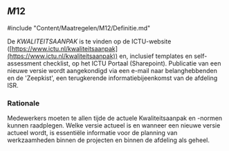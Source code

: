 ## $M12$

#include "Content/Maatregelen/M12/Definitie.md"

De $KWALITEITSAANPAK$ is te vinden op de ICTU-website ([https://www.ictu.nl/kwaliteitsaanpak](https://www.ictu.nl/kwaliteitsaanpak)) en, inclusief templates en self-assessment checklist, op het ICTU Portaal (Sharepoint). Publicatie van een nieuwe versie wordt aangekondigd via een e-mail naar belanghebbenden en de 'Zeepkist', een terugkerende informatiebijeenkomst van de afdeling ISR.

### Rationale

Medewerkers moeten te allen tijde de actuele Kwaliteitsaanpak en -normen kunnen raadplegen. Welke versie actueel is en wanneer een nieuwe versie actueel wordt, is essentiële informatie voor de planning van werkzaamheden binnen de projecten en binnen de afdeling als geheel.
